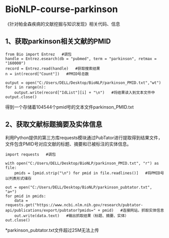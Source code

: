 # BioNLP-course-parkinson
《针对帕金森疾病的文献挖掘与知识发现》相关代码、信息

## 1、获取parkinson相关文献的PMID
```
from Bio import Entrez   #调包
handle = Entrez.esearch(db = "pubmed", term = "parkinson", retmax = "160000")
record = Entrez.read(handle)   #获取搜索结果
n = int(record["Count"])   #PMID号总数

output = open("C:/Users/DELL/Desktop/BioNLP/parkinson_PMID.txt","wt")
for i in range(n):
    output.write(record["IdList"][i] + "\n")   #将结果读入到文本文件中
output.close()
```
得到一个存储着104544个pmid号的文本文件parkinson_PMID.txt

## 2、获取文献标题摘要及实体信息
利用Python提供的第三方库requests模块通过PubTator进行提取得到结果文件，文件包含PMID号对应文献的标题、摘要和已被标注的实体信息。
```
import requests   #调包

with open("C:/Users/DELL/Desktop/BioNLP/parkinson_PMID.txt", "r") as file:
    pmids = [pmid.strip("\n") for pmid in file.readlines()]   #将PMID号以列表形式储存

out = open("C:/Users/DELL/Desktop/BioNLP/parkinson_pubtator.txt", "a+")
for pmid in pmids:
    data = requests.get("https://www.ncbi.nlm.nih.gov/research/pubtator-api/publications/export/pubtator?pmids=" + pmid)   #连接网站，抓取实体信息
    out.write(data.text)   #输出抓取结果（标题、摘要、实体）
out.close()
```
*parkinson_pubtator.txt文件超过25M无法上传
